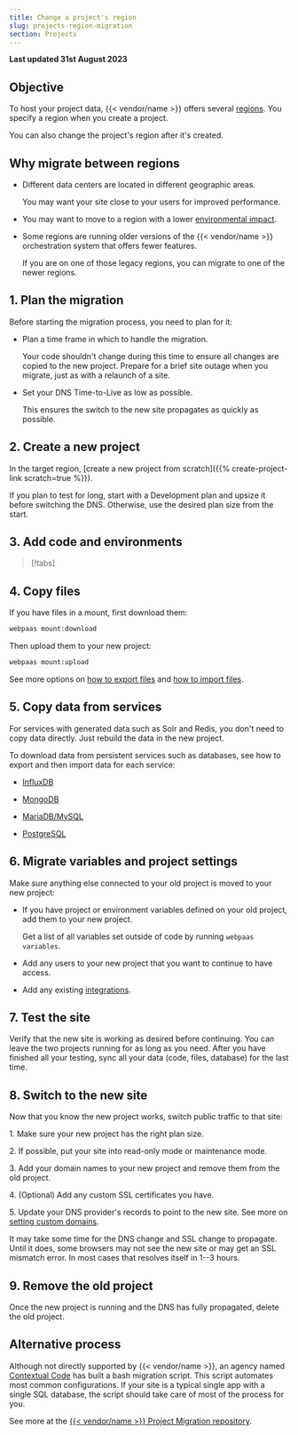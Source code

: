 ```yaml
---
title: Change a project's region
slug: projects-region-migration
section: Projects
---
```


**Last updated 31st August 2023**



## Objective  

To host your project data, {{< vendor/name >}} offers several [regions](../development/regions.md).
You specify a region when you create a project.

You can also change the project's region after it's created.

## Why migrate between regions

- Different data centers are located in different geographic areas.

  You may want your site close to your users for improved performance.
- You may want to move to a region with a lower [environmental impact](../development/regions.md#environmental-impact).

- Some regions are running older versions of the {{< vendor/name >}} orchestration system that offers fewer features.

  If you are on one of those legacy regions, you can migrate to one of the newer regions.

## 1. Plan the migration

Before starting the migration process, you need to plan for it:

- Plan a time frame in which to handle the migration.

  Your code shouldn't change during this time to ensure all changes are copied to the new project.
  Prepare for a brief site outage when you migrate, just as with a relaunch of a site.
- Set your DNS Time-to-Live as low as possible.

  This ensures the switch to the new site propagates as quickly as possible.

## 2. Create a new project

In the target region, [create a new project from scratch]({{% create-project-link scratch=true %}}).

If you plan to test for long, start with a Development plan and upsize it before switching the DNS.
Otherwise, use the desired plan size from the start.

## 3. Add code and environments

> [!tabs]      

## 4. Copy files

If you have files in a mount, first download them:

```bash
webpaas mount:download
```

Then upload them to your new project:

```bash
webpaas mount:upload
```

See more options on [how to export files](../tutorials/exporting.md)
and [how to import files](../tutorials/migrating.md#6-import-files).

## 5. Copy data from services

For services with generated data such as Solr and Redis, you don't need to copy data directly.
Just rebuild the data in the new project.

To download data from persistent services such as databases,
see how to export and then import data for each service:

- [InfluxDB](../add-services/influxdb.md#export-data)

- [MongoDB](../add-services/mongodb.md#exporting-data)

- [MariaDB/MySQL](../add-services/mysql/_index.md#exporting-data)

- [PostgreSQL](../add-services/postgresql.md#exporting-data)


## 6. Migrate variables and project settings

Make sure anything else connected to your old project is moved to your new project:

- If you have project or environment variables defined on your old project, add them to your new project.

  Get a list of all variables set outside of code by running `webpaas variables`.
- Add any users to your new project that you want to continue to have access.

- Add any existing [integrations](../integrations/_index.md).


## 7. Test the site

Verify that the new site is working as desired before continuing.
You can leave the two projects running for as long as you need.
After you have finished all your testing, sync all your data (code, files, database) for the last time.

## 8. Switch to the new site

Now that you know the new project works, switch public traffic to that site:

1\. Make sure your new project has the right plan size.

2\. If possible, put your site into read-only mode or maintenance mode.

3\. Add your domain names to your new project and remove them from the old project.

4\. (Optional) Add any custom SSL certificates you have.

5\. Update your DNS provider's records to point to the new site. See more on [setting custom domains](../domains/steps/_index.md).


It may take some time for the DNS change and SSL change to propagate.
Until it does, some browsers may not see the new site or may get an SSL mismatch error.
In most cases that resolves itself in 1--3 hours.

## 9. Remove the old project

Once the new project is running and the DNS has fully propagated, delete the old project.

## Alternative process

Although not directly supported by {{< vendor/name >}},
an agency named [Contextual Code](https://www.contextualcode.com/) has built a bash migration script.
This script automates most common configurations.
If your site is a typical single app with a single SQL database,
the script should take care of most of the process for you.

See more at the [{{< vendor/name >}} Project Migration repository](https://gitlab.com/contextualcode/platformsh-migration).
